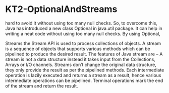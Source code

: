 # KT2-OptionalAndStreams

hard to avoid it without using too many null checks. So, to overcome this, Java  has introduced a new class Optional in java.util package.
It can help in writing a neat code without using too many null checks. By using Optional,

Streams
 the Stream API is used to process collections of objects. A stream is a sequence of objects that supports various methods which can be pipelined to produce the desired result.
The features of Java stream are –
A stream is not a data structure instead it takes input from the Collections, Arrays or I/O channels.
Streams don’t change the original data structure, they only provide the result as per the pipelined methods.
Each intermediate operation is lazily executed and returns a stream as a result, hence various intermediate operations can be pipelined. Terminal operations mark the end of the stream and return the result.
